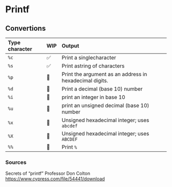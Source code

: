 # Printf

## Convertions

| Type character | WIP | Output |
|:-----|:---|:--------------------------------------------------------|
| `%c` | ✅ | Print a singlecharacter |
| `%s` | ✅ | Print astring of characters |
| `%p` | 🔧 | Print the argument as an address in hexadecimal digits. |
| `%d` | 🔧 | Print a decimal (base 10) number |
| `%i` | 🔧 | print an integer in base 10 |
| `%u` | 🔧 | print an unsigned decimal (base 10) number |
| `%x` | 🔧 | Unsigned hexadecimal integer; uses `abcdef` |
| `%X` | 🔧 | Unsigned hexadecimal integer; uses `ABCDEF` |
| `%%` | 🔧 | Print `%` |

<!--
## Flags

| Flag | WIP | Meaning                                                |
|------|:----|:-------------------------------------------------------|
| `%ft_isdigit();` | 🔧 | Right align the result within the given field width     |
| `%-` | 🔧 | Left align the result within the given field width     |
| `%0` | 🔧 | Shorter numbers are padded out with leading zeros      |
| `%.` | 🔧 | How many placesshould be shown after the decimal point |

| **Bonus**     | WIP |              |
| ------------- |:----|:-------------|
| `%#`          | 🔧 |   When it's used with the `o`, `x`, or `X` format, the `#` flag uses `0`, `0x`, or `0X`, respectively, to prefix any nonzero output value |
| `% `          | 🔧 |   Use a blank to prefix the output value if it's signed and positive. The blank is ignored if both the blank and + flags appear |
| `%+`          | 🔧 |   Use a sign (`+` or `-`) to prefix the output value if it's of a signed type. |
--->
### Sources

Secrets of “printf” Professor Don Colton <https://www.cypress.com/file/54441/download>

